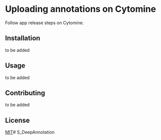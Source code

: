 # Uploading annotations on Cytomine

Follow app release steps on Cytomine.

## Installation

to be added


## Usage

to be added


## Contributing

to be added

## License

[MIT](https://choosealicense.com/licenses/mit/)# S_DeepAnnotation
